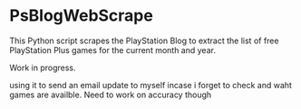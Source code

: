 # PsBlogWebScrape
This Python script scrapes the PlayStation Blog to extract the list of free PlayStation Plus games for the current month and year.

Work in progress.

using it to send an email update to myself incase i forget to check and waht games are availble. Need to work on accuracy though
